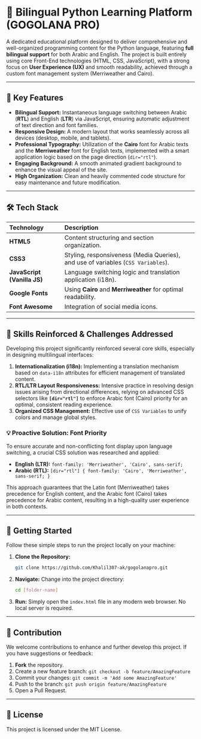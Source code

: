# 🐍 Bilingual Python Learning Platform (GOGOLANA PRO)

A dedicated educational platform designed to deliver comprehensive and well-organized programming content for the Python language, featuring **full bilingual support** for both Arabic and English. The project is built entirely using core Front-End technologies (HTML, CSS, JavaScript), with a strong focus on **User Experience (UX)** and smooth readability, achieved through a custom font management system (Merriweather and Cairo).

---

## 🌟 Key Features

* **Bilingual Support:** Instantaneous language switching between Arabic (**RTL**) and English (**LTR**) via JavaScript, ensuring automatic adjustment of text direction and font families.
* **Responsive Design:** A modern layout that works seamlessly across all devices (desktop, mobile, and tablets).
* **Professional Typography:** Utilization of the **Cairo** font for Arabic texts and the **Merriweather** font for English texts, implemented with a smart application logic based on the page direction (`dir="rtl"`).
* **Engaging Background:** A smooth animated gradient background to enhance the visual appeal of the site.
* **High Organization:** Clean and heavily commented code structure for easy maintenance and future modification.

---

## 🛠️ Tech Stack

| Technology | Description |
| :--- | :--- |
| **HTML5** | Content structuring and section organization. |
| **CSS3** | Styling, responsiveness (Media Queries), and use of variables (`CSS Variables`). |
| **JavaScript (Vanilla JS)** | Language switching logic and translation application (i18n). |
| **Google Fonts** | Using **Cairo** and **Merriweather** for optimal readability. |
| **Font Awesome** | Integration of social media icons. |

---

## 🧠 Skills Reinforced & Challenges Addressed

Developing this project significantly reinforced several core skills, especially in designing multilingual interfaces:

1.  **Internationalization (i18n):** Implementing a translation mechanism based on `data-i18n` attributes for efficient management of translated content.
2.  **RTL/LTR Layout Responsiveness:** Intensive practice in resolving design issues arising from directional differences, relying on advanced CSS selectors like **`[dir="rtl"]`** to enforce Arabic font (Cairo) priority for an optimal, consistent reading experience.
3.  **Organized CSS Management:** Effective use of `CSS Variables` to unify colors and manage global styles.

### 💡 Proactive Solution: Font Priority

To ensure accurate and non-conflicting font display upon language switching, a crucial CSS solution was researched and applied:

* **English (LTR):** `font-family: 'Merriweather', 'Cairo', sans-serif;`
* **Arabic (RTL):** `[dir="rtl"] { font-family: 'Cairo', 'Merriweather', sans-serif; }`

This approach guarantees that the Latin font (Merriweather) takes precedence for English content, and the Arabic font (Cairo) takes precedence for Arabic content, resulting in a high-quality user experience in both contexts.

---

## 🚀 Getting Started

Follow these simple steps to run the project locally on your machine:

1.  **Clone the Repository:**
    ```bash
    git clone https://github.com/Khalil307-ak/gogolanapro.git
    ```
2.  **Navigate:** Change into the project directory:
    ```bash
    cd [folder-name]
    ```
3.  **Run:** Simply open the `index.html` file in any modern web browser. No local server is required.

---

## 🤝 Contribution

We welcome contributions to enhance and further develop this project. If you have suggestions or feedback:

1.  **Fork** the repository.
2.  Create a new feature branch: `git checkout -b feature/AmazingFeature`
3.  Commit your changes: `git commit -m 'Add some AmazingFeature'`
4.  Push to the branch: `git push origin feature/AmazingFeature`
5.  Open a Pull Request.

---

## 📄 License

This project is licensed under the MIT License.
